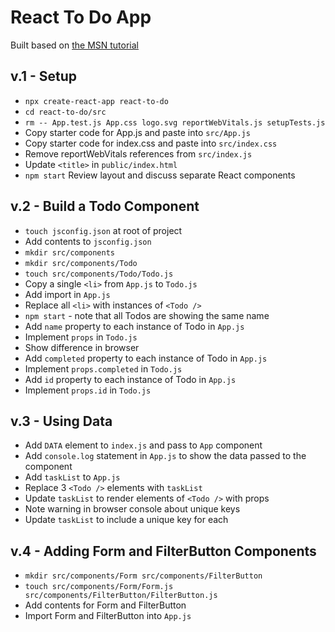 # React To Do App

Built based on [the MSN tutorial](https://developer.mozilla.org/en-US/docs/Learn/Tools_and_testing/Client-side_JavaScript_frameworks/React_todo_list_beginning)

## v.1 - Setup
* `npx create-react-app react-to-do`
* `cd react-to-do/src`
* `rm -- App.test.js App.css logo.svg reportWebVitals.js setupTests.js`
* Copy starter code for App.js and paste into `src/App.js`
* Copy starter code for index.css and paste into `src/index.css`
* Remove reportWebVitals references from `src/index.js`
* Update `<title>` in `public/index.html`
* `npm start` Review layout and discuss separate React components

## v.2 - Build a Todo Component
* `touch jsconfig.json` at root of project
* Add contents to `jsconfig.json`
* `mkdir src/components`
* `mkdir src/components/Todo`
* `touch src/components/Todo/Todo.js`
* Copy a single `<li>` from `App.js` to `Todo.js`
* Add import in `App.js`
* Replace all `<li>` with instances of `<Todo />`
* `npm start` - note that all Todos are showing the same name
* Add `name` property to each instance of Todo in `App.js`
* Implement `props` in `Todo.js`
* Show difference in browser
* Add `completed` property to each instance of Todo in `App.js`
* Implement `props.completed` in `Todo.js`
* Add `id` property to each instance of Todo in `App.js`
* Implement `props.id` in `Todo.js`

## v.3 - Using Data
* Add `DATA` element to `index.js` and pass to `App` component
* Add `console.log` statement in `App.js` to show the data passed to the component
* Add `taskList` to `App.js`
* Replace 3 `<Todo />` elements with `taskList`
* Update `taskList` to render elements of `<Todo />` with props
* Note warning in browser console about unique keys
* Update `taskList` to include a unique key for each

## v.4 - Adding Form and FilterButton Components
* `mkdir src/components/Form src/components/FilterButton`
* `touch src/components/Form/Form.js src/components/FilterButton/FilterButton.js`
* Add contents for Form and FilterButton
* Import Form and FilterButton into `App.js`
